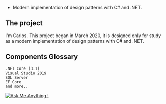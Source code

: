 - Modern implementation of design patterns with C# and .NET.
## The project
I'm Carlos. This project began in March 2020, it is designed only for study as a modern implementation of design patterns with C# and .NET.

## Components Glossary 

```
.NET Core (3.1)
Visual Studio 2019
SQL Server
EF Core
and more..
```



[![Ask Me Anything !](https://img.shields.io/badge/Ask%20me-anything-1abc9c.svg)](https://github.com/carsimoes/)

